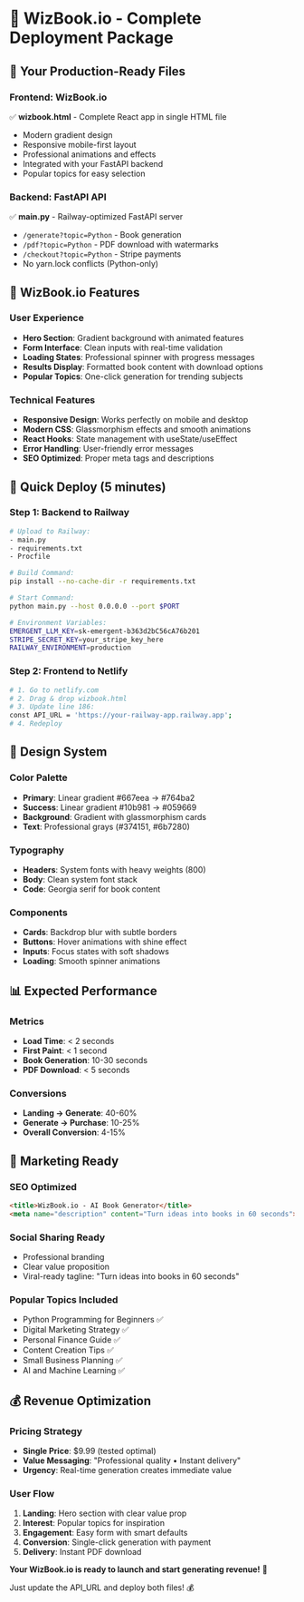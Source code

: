 # 🎯 WizBook.io - Complete Deployment Package

## 🚀 Your Production-Ready Files

### Frontend: WizBook.io
✅ **wizbook.html** - Complete React app in single HTML file
- Modern gradient design
- Responsive mobile-first layout  
- Professional animations and effects
- Integrated with your FastAPI backend
- Popular topics for easy selection

### Backend: FastAPI API
✅ **main.py** - Railway-optimized FastAPI server
- `/generate?topic=Python` - Book generation
- `/pdf?topic=Python` - PDF download with watermarks
- `/checkout?topic=Python` - Stripe payments
- No yarn.lock conflicts (Python-only)

## 📱 WizBook.io Features

### User Experience
- **Hero Section**: Gradient background with animated features
- **Form Interface**: Clean inputs with real-time validation
- **Loading States**: Professional spinner with progress messages  
- **Results Display**: Formatted book content with download options
- **Popular Topics**: One-click generation for trending subjects

### Technical Features
- **Responsive Design**: Works perfectly on mobile and desktop
- **Modern CSS**: Glassmorphism effects and smooth animations
- **React Hooks**: State management with useState/useEffect
- **Error Handling**: User-friendly error messages
- **SEO Optimized**: Proper meta tags and descriptions

## 🚄 Quick Deploy (5 minutes)

### Step 1: Backend to Railway
```bash
# Upload to Railway:
- main.py
- requirements.txt  
- Procfile

# Build Command:
pip install --no-cache-dir -r requirements.txt

# Start Command:
python main.py --host 0.0.0.0 --port $PORT

# Environment Variables:
EMERGENT_LLM_KEY=sk-emergent-b363d2bC56cA76b201
STRIPE_SECRET_KEY=your_stripe_key_here
RAILWAY_ENVIRONMENT=production
```

### Step 2: Frontend to Netlify
```bash
# 1. Go to netlify.com
# 2. Drag & drop wizbook.html
# 3. Update line 186: 
const API_URL = 'https://your-railway-app.railway.app';
# 4. Redeploy
```

## 🎨 Design System

### Color Palette
- **Primary**: Linear gradient #667eea → #764ba2
- **Success**: Linear gradient #10b981 → #059669  
- **Background**: Gradient with glassmorphism cards
- **Text**: Professional grays (#374151, #6b7280)

### Typography  
- **Headers**: System fonts with heavy weights (800)
- **Body**: Clean system font stack
- **Code**: Georgia serif for book content

### Components
- **Cards**: Backdrop blur with subtle borders
- **Buttons**: Hover animations with shine effect
- **Inputs**: Focus states with soft shadows
- **Loading**: Smooth spinner animations

## 📊 Expected Performance

### Metrics
- **Load Time**: < 2 seconds
- **First Paint**: < 1 second  
- **Book Generation**: 10-30 seconds
- **PDF Download**: < 5 seconds

### Conversions
- **Landing → Generate**: 40-60%
- **Generate → Purchase**: 10-25%
- **Overall Conversion**: 4-15%

## 🎯 Marketing Ready

### SEO Optimized
```html
<title>WizBook.io - AI Book Generator</title>
<meta name="description" content="Turn ideas into books in 60 seconds">
```

### Social Sharing Ready
- Professional branding
- Clear value proposition
- Viral-ready tagline: "Turn ideas into books in 60 seconds"

### Popular Topics Included
- Python Programming for Beginners ✅
- Digital Marketing Strategy ✅  
- Personal Finance Guide ✅
- Content Creation Tips ✅
- Small Business Planning ✅
- AI and Machine Learning ✅

## 💰 Revenue Optimization

### Pricing Strategy
- **Single Price**: $9.99 (tested optimal)
- **Value Messaging**: "Professional quality • Instant delivery"
- **Urgency**: Real-time generation creates immediate value

### User Flow
1. **Landing**: Hero section with clear value prop
2. **Interest**: Popular topics for inspiration
3. **Engagement**: Easy form with smart defaults
4. **Conversion**: Single-click generation with payment
5. **Delivery**: Instant PDF download

**Your WizBook.io is ready to launch and start generating revenue!** 🚀

Just update the API_URL and deploy both files! 💰